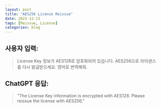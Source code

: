 ```yaml
---
layout: post
title: "AES256 License Reissue"
date: 2023-12-13
tags: [Reissue, License]
categories: blog
---
```


## 사용자 입력:
> License Key 정보가 AES128로 암호화되어 있습니다. AES256으로 라이센스를 다시 발급받으세요.  영어로 번역해줘.

## ChatGPT 응답:
> "The License Key information is encrypted with AES128. Please reissue the license with AES256."

